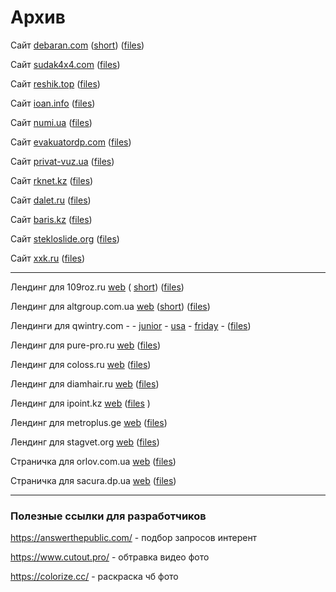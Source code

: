 # Архив


Сайт [debaran.com](https://sv-m.github.io/archive/debaran.com/) 
([short](https://tinyurl.com/9xbpn83c)) 
([files](/archive/debaran.com))

Сайт [sudak4x4.com](https://sv-m.github.io/archive/sudak4x4.com/) 
([files](/archive/sudak4x4.com))

Сайт [reshik.top](https://sv-m.github.io/archive/reshik.top/)
([files](/archive/reshik.top))

Сайт [ioan.info](https://sv-m.github.io/archive/ioan.info/)
([files](/archive/ioan.info))

Сайт [numi.ua](https://sv-m.github.io/archive/numi.ua/)
([files](/archive/numi.ua))

Сайт [evakuatordp.com](https://sv-m.github.io/archive/evakuatordp.com/)
([files](/archive/evakuatordp.com))

Сайт [privat-vuz.ua](https://sv-m.github.io/archive/privat-vuz.ua/)
([files](/archive/privat-vuz.ua))

Сайт [rknet.kz](https://sv-m.github.io/archive/rknet.kz/)
([files](/archive/rknet.kz))

Сайт [dalet.ru](https://sv-m.github.io/archive/dalet.ru/)
([files](/archive/dalet.ru))

Сайт [baris.kz](https://sv-m.github.io/archive/baris.kz/)
([files](/archive/baris.kz))

Сайт [stekloslide.org](https://sv-m.github.io/archive/stekloslide.org/)
([files](/archive/stekloslide.org))

Сайт [xxk.ru](https://sv-m.github.io/archive/xxk.ru/)
([files](/archive/xxk.ru))

----

Лендинг для 109roz.ru [web](https://sv-m.github.io/archive/109roz.ru/) 
( [short](https://tinyurl.com/yc7cr62r)) 
([files](/archive/109roz.ru))

Лендинг для altgroup.com.ua [web](https://sv-m.github.io/archive/altgroup.com.ua/) 
([short](https://tinyurl.com/auh87nzj)) 
([files](/archive/altgroup.com.ua))

Лендинги для qwintry.com - - 
[junior](https://sv-m.github.io/archive/qwintry.com/001/) -
[usa](https://sv-m.github.io/archive/qwintry.com/002/)  -
[friday](https://sv-m.github.io/archive/qwintry.com/003/) - ([files](archive/qwintry.com))

Лендинг для pure-pro.ru [web](https://sv-m.github.io/archive/pure-pro.ru/)
([files](/archive/pure-pro.ru))

Лендинг для coloss.ru [web](https://sv-m.github.io/archive/coloss.ru/)
([files](/archive/coloss.ru))

Лендинг для diamhair.ru [web](https://sv-m.github.io/archive/diamhair.ru/)
([files](/archive/diamhair.ru))

Лендинг для ipoint.kz [web](https://sv-m.github.io/archive/ipoint.kz/)
([files](/archive/ipoint.kz) )

Лендинг для metroplus.ge [web](https://sv-m.github.io/archive/metroplus.ge/)
([files](/archive/metroplus.ge))

Лендинг для stagvet.org [web](https://sv-m.github.io/archive/stagvet.org/)
([files](/archive/stagvet.org))

Страничка для orlov.com.ua [web](https://sv-m.github.io/archive/orlov.com.ua/)
([files](/archive/orlov.com.ua))

Страничка для sacura.dp.ua [web](https://sv-m.github.io/archive/sacura.dp.ua/)
([files](/archive/sacura.dp.ua))

----

### Полезные ссылки для разработчиков

https://answerthepublic.com/ - подбор запросов интерент

https://www.cutout.pro/ - обтравка видео фото

https://colorize.cc/ - раскраска чб фото 

